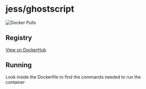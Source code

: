 # jess/ghostscript

![Docker Pulls](https://img.shields.io/docker/pulls/jess/ghostscript)



## Registry

[View on DockerHub](https://hub.docker.com/r/jess/ghostscript)

## Running

Look inside the Dockerfile to find the commands needed to run the container
